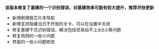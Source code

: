 **该版本修复了基建的一个识别错误，对基建效率可能有较大提升，推荐尽快更新**

- 新增刷理智芯片本导航
- 新增支持隐藏当日不开放的关卡，可以在设置中关闭
- 修复基建干员识别错误，解决包括贸易站不上`龙舌兰`等问题
- 修复肉鸽的一些小问题
- 界面的一些小问题修改

